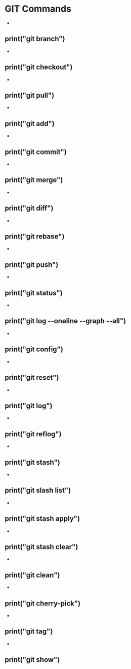 # GIT Commands

- ```python 
## print("git branch")
- ```python
## print("git checkout")
- ```python
## print("git pull")
- ```python
## print("git add")
- ```python
## print("git commit")
- ```python
## print("git merge")
- ```python
## print("git diff")
- ```python
## print("git rebase")
- ```python
## print("git push")
- ```python
## print("git status")
- ```python
## print("git log --oneline --graph --all")
- ```python
## print("git config")
- ```python
## print("git reset")
- ```python
## print("git log")
- ```python
## print("git reflog")
- ```python
## print("git stash")
- ```python
## print("git slash list")
- ```python
## print("git stash apply")
- ```python
## print("git stash clear")
- ```python
## print("git clean")
- ```python
## print("git cherry-pick")
- ```python
## print("git tag")
- ```python
## print("git show")
